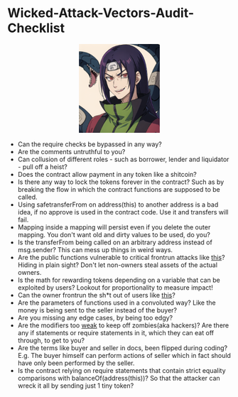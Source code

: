 # Wicked-Attack-Vectors-Audit-Checklist

<p align = center>
<img src= "./images/20230530_113017.png" height="200">
<br>
</p>

- Can the require checks be bypassed in any way?
- Are the comments untruthful to you?
- Can collusion of different roles - such as borrower, lender and liquidator - pull off a heist?
- Does the contract allow payment in any token like a shitcoin?
- Is there any way to lock the tokens forever in the contract? Such as by breaking the flow in which the contract functions are supposed to be called.
- Using safetransferFrom on address(this) to another address is a bad idea, if no approve is used in the contract code. Use it and transfers will fail.
- Mapping inside a mapping will persist even if you delete the outer mapping. You don't want old and dirty values to be used, do you? 
- Is the transferFrom being called on an arbitrary address instead of msg.sender? This can mess up things in weird ways. 
- Are the public functions vulnerable to critical frontrun attacks like [this](https://github.com/sherlock-audit/2023-01-ajna-judging/issues/140)? Hiding in plain sight? Don't let non-owners steal assets of the actual owners.
- Is the math for rewarding tokens depending on a variable that can be exploited by users? Lookout for proportionality to measure impact!
- Can the owner frontrun the sh*t out of users like [this](https://consensys.net/diligence/audits/2021/06/growthdefi-wheat/#frontrunning-attacks-by-the-owner)?
- Are the parameters of functions used in a convoluted way? Like the money is being sent to the seller instead of the buyer?
- Are you missing any edge cases, by being too edgy?
- Are the modifiers too [weak](https://twitter.com/BlockSecTeam/status/1692533280971936059?t=pZijRKlnlcFfo9fdEk8dSQ&s=19) to keep off zombies(aka hackers)? Are there any if statements or require statements in it, which they can eat off through, to get to you?
- Are the terms like buyer and seller in docs, been flipped during coding? E.g. The buyer himself can perform actions of seller which in fact should have only been performed by the seller.
- Is the contract relying on require statements that contain strict equality comparisons with balanceOf(address(this))? So that the attacker can wreck it all by sending just 1 tiny token?
